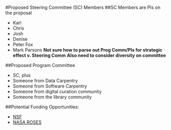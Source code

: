 #Proposed Steering Committee (SC) Members
##SC Members are PIs on the proposal
* Karl
* Chris
* Josh
* Denise
* Peter Fox
* Mark Parsons
**Not sure how to parse out Prog Comm/PIs for strategic effect v. Steering Comm**
**Also need to consider diversity on committee**

##Proposed Program Committee
* SC, plus
* Someone from Data Carpentry
* Someone from Software Carpentry
* Someone from digital curation community
* Someone from the library community

##Potential Funding Opportunities:

* [NSF](http://www.nsf.gov/funding/pgm_summ.jsp?pims_id=505015&org=OISE&sel_org=OISE&from=fund)
* [NASA ROSES](https://nspires.nasaprs.com/external/viewrepositorydocument/cmdocumentid=498022/solicitationId=%7B5485187B-71B6-DF3D-FDE7-53DA38B14614%7D/viewSolicitationDocument=1/E.2%20TWSC.pdf)
